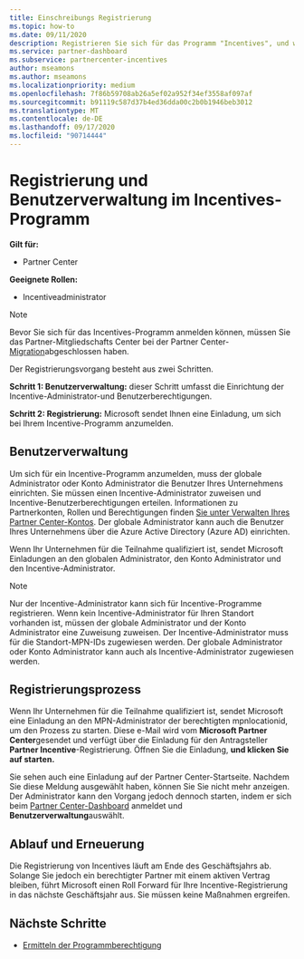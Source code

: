 ```yaml
---
title: Einschreibungs Registrierung
ms.topic: how-to
ms.date: 09/11/2020
description: Registrieren Sie sich für das Programm "Incentives", und weisen Sie die erforderlichen Rollen für die Benutzerverwaltung zu.
ms.service: partner-dashboard
ms.subservice: partnercenter-incentives
author: mseamons
ms.author: mseamons
ms.localizationpriority: medium
ms.openlocfilehash: 7f86b59708ab26a5ef02a952f34ef3558af097af
ms.sourcegitcommit: b91119c587d37b4ed36dda00c2b0b1946beb3012
ms.translationtype: MT
ms.contentlocale: de-DE
ms.lasthandoff: 09/17/2020
ms.locfileid: "90714444"
---
```

# <a name="enrollment-and-user-management-in-the-incentives-program"></a>Registrierung und Benutzerverwaltung im Incentives-Programm

**Gilt für:**

- Partner Center

**Geeignete Rollen:**

- Incentiveadministrator

>[!NOTE]
>Bevor Sie sich für das Incentives-Programm anmelden können, müssen Sie das Partner-Mitgliedschafts Center bei der Partner Center- [Migration](prepare-pmc-pc-migration.md)abgeschlossen haben.

Der Registrierungsvorgang besteht aus zwei Schritten.

**Schritt 1: Benutzerverwaltung:** dieser Schritt umfasst die Einrichtung der Incentive-Administrator-und Benutzerberechtigungen.

**Schritt 2: Registrierung:** Microsoft sendet Ihnen eine Einladung, um sich bei Ihrem Incentive-Programm anzumelden.

## <a name="user-management"></a>Benutzerverwaltung

Um sich für ein Incentive-Programm anzumelden, muss der globale Administrator oder Konto Administrator die Benutzer Ihres Unternehmens einrichten. Sie müssen einen Incentive-Administrator zuweisen und Incentive-Benutzerberechtigungen erteilen. Informationen zu Partnerkonten, Rollen und Berechtigungen finden [Sie unter Verwalten Ihres Partner Center-Kontos](partner-center-account-setup.md). Der globale Administrator kann auch die Benutzer Ihres Unternehmens über die Azure Active Directory (Azure AD) einrichten.

Wenn Ihr Unternehmen für die Teilnahme qualifiziert ist, sendet Microsoft Einladungen an den globalen Administrator, den Konto Administrator und den Incentive-Administrator.

>[!NOTE]
>Nur der Incentive-Administrator kann sich für Incentive-Programme registrieren. Wenn kein Incentive-Administrator für Ihren Standort vorhanden ist, müssen der globale Administrator und der Konto Administrator eine Zuweisung zuweisen. Der Incentive-Administrator muss für die Standort-MPN-IDs zugewiesen werden. Der globale Administrator oder Konto Administrator kann auch als Incentive-Administrator zugewiesen werden.

## <a name="enrollment-process"></a>Registrierungsprozess

Wenn Ihr Unternehmen für die Teilnahme qualifiziert ist, sendet Microsoft eine Einladung an den MPN-Administrator der berechtigten mpnlocationid, um den Prozess zu starten. Diese e-Mail wird vom **Microsoft Partner Center**gesendet und verfügt über die Einladung für den Antragsteller **Partner Incentive**-Registrierung. Öffnen Sie die Einladung, **und klicken Sie auf starten.**

Sie sehen auch eine Einladung auf der Partner Center-Startseite. Nachdem Sie diese Meldung ausgewählt haben, können Sie Sie nicht mehr anzeigen. Der Administrator kann den Vorgang jedoch dennoch starten, indem er sich beim [Partner Center-Dashboard](https://partner.microsoft.com/dashboard/) anmeldet und **Benutzerverwaltung**auswählt.

## <a name="expiration-and-renewal"></a>Ablauf und Erneuerung

Die Registrierung von Incentives läuft am Ende des Geschäftsjahrs ab. Solange Sie jedoch ein berechtigter Partner mit einem aktiven Vertrag bleiben, führt Microsoft einen Roll Forward für Ihre Incentive-Registrierung in das nächste Geschäftsjahr aus. Sie müssen keine Maßnahmen ergreifen.

## <a name="next-steps"></a>Nächste Schritte

- [Ermitteln der Programmberechtigung](incentives-determined-your-program-eligibility.md)
